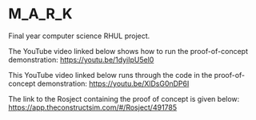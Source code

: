 # M_A_R_K
Final year computer science RHUL project.

The YouTube video linked below shows how to run the proof-of-concept demonstration:
https://youtu.be/1dyiIpU5el0

This YouTube video linked below runs through the code in the proof-of-concept
demonstration:
https://youtu.be/XlDsG0nDP6I

The link to the Rosject containing the proof of concept is given below: 
https://app.theconstructsim.com/#/Rosject/491785

